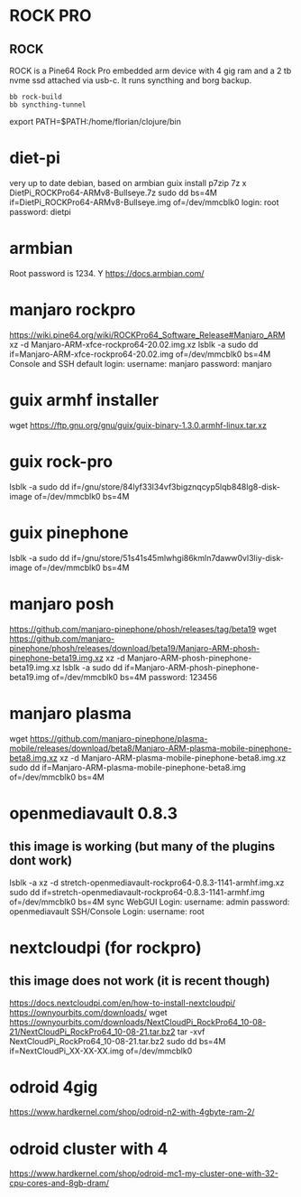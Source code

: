 # ROCK PRO




## ROCK

ROCK is a Pine64 Rock Pro embedded arm device with 4 gig ram and a 2 tb nvme ssd attached via usb-c.
It runs syncthing and borg backup.

```
bb rock-build
bb syncthing-tunnel
```


export PATH=$PATH:/home/florian/clojure/bin




# diet-pi
very up to date debian, based on armbian
guix install p7zip
7z x DietPi_ROCKPro64-ARMv8-Bullseye.7z
sudo dd bs=4M if=DietPi_ROCKPro64-ARMv8-Bullseye.img of=/dev/mmcblk0
login: root  password: dietpi

# armbian
Root password is 1234. Y
https://docs.armbian.com/

# manjaro rockpro
https://wiki.pine64.org/wiki/ROCKPro64_Software_Release#Manjaro_ARM
xz -d Manjaro-ARM-xfce-rockpro64-20.02.img.xz
lsblk -a
sudo dd if=Manjaro-ARM-xfce-rockpro64-20.02.img of=/dev/mmcblk0 bs=4M
Console and SSH default login:
username: manjaro
password: manjaro


# guix armhf installer
wget https://ftp.gnu.org/gnu/guix/guix-binary-1.3.0.armhf-linux.tar.xz

# guix rock-pro
lsblk -a
sudo dd if=/gnu/store/84lyf33l34vf3bigznqcyp5lqb848lg8-disk-image of=/dev/mmcblk0 bs=4M

# guix pinephone
lsblk -a
sudo dd if=/gnu/store/51s41s45mlwhgi86kmln7daww0vl3liy-disk-image of=/dev/mmcblk0 bs=4M

# manjaro posh
https://github.com/manjaro-pinephone/phosh/releases/tag/beta19
wget https://github.com/manjaro-pinephone/phosh/releases/download/beta19/Manjaro-ARM-phosh-pinephone-beta19.img.xz
xz -d Manjaro-ARM-phosh-pinephone-beta19.img.xz
lsblk -a
sudo dd if=Manjaro-ARM-phosh-pinephone-beta19.img of=/dev/mmcblk0 bs=4M
password: 123456


# manjaro plasma
wget https://github.com/manjaro-pinephone/plasma-mobile/releases/download/beta8/Manjaro-ARM-plasma-mobile-pinephone-beta8.img.xz
xz -d Manjaro-ARM-plasma-mobile-pinephone-beta8.img.xz
sudo dd if=Manjaro-ARM-plasma-mobile-pinephone-beta8.img of=/dev/mmcblk0 bs=4M


# openmediavault 0.8.3
## this image is working (but many of the plugins dont work)
lsblk -a
xz -d stretch-openmediavault-rockpro64-0.8.3-1141-armhf.img.xz
sudo dd if=stretch-openmediavault-rockpro64-0.8.3-1141-armhf.img of=/dev/mmcblk0 bs=4M
sync
WebGUI Login:
username: admin
password: openmediavault
SSH/Console Login:
username: root

# nextcloudpi (for rockpro)
## this image does not work (it is recent though)
https://docs.nextcloudpi.com/en/how-to-install-nextcloudpi/
https://ownyourbits.com/downloads/
wget https://ownyourbits.com/downloads/NextCloudPi_RockPro64_10-08-21/NextCloudPi_RockPro64_10-08-21.tar.bz2
tar -xvf NextCloudPi_RockPro64_10-08-21.tar.bz2
sudo dd bs=4M if=NextCloudPi_XX-XX-XX.img of=/dev/mmcblk0

# odroid 4gig 
https://www.hardkernel.com/shop/odroid-n2-with-4gbyte-ram-2/

# odroid cluster with 4
https://www.hardkernel.com/shop/odroid-mc1-my-cluster-one-with-32-cpu-cores-and-8gb-dram/
